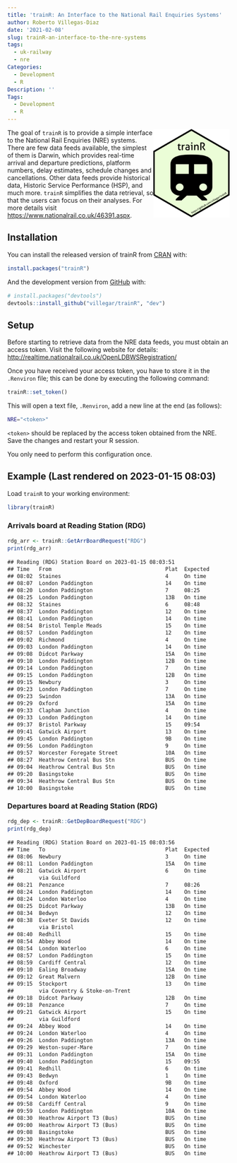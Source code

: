 ```yaml
---
title: 'trainR: An Interface to the National Rail Enquiries Systems'
author: Roberto Villegas-Diaz
date: '2021-02-08'
slug: trainR-an-interface-to-the-nre-systems
tags:
  - uk-railway
  - nre
Categories:
  - Development
  - R
Description: ''
Tags:
  - Development
  - R
---
```


<img src="https://raw.githubusercontent.com/villegar/trainR/main/inst/images/logo.png" alt="logo" align="right" height=200px/>

The goal of `trainR` is to provide a simple interface to the 
National Rail Enquiries (NRE) systems. There are few data feeds 
available, the simplest of them is Darwin, which provides real-time 
arrival and departure predictions, platform numbers, delay estimates, 
schedule changes and cancellations. Other data feeds provide historical 
data, Historic Service Performance (HSP), and much more. `trainR` 
simplifies the data retrieval, so that the users can focus on their 
analyses. For more details visit 
https://www.nationalrail.co.uk/46391.aspx.

## Installation

You can install the released version of trainR from [CRAN](https://CRAN.R-project.org) with:

``` r
install.packages("trainR")
```

And the development version from [GitHub](https://github.com/) with:

``` r
# install.packages("devtools")
devtools::install_github("villegar/trainR", "dev")
```

## Setup
Before starting to retrieve data from the NRE data feeds, you must obtain an access token. 
Visit the following website for details: http://realtime.nationalrail.co.uk/OpenLDBWSRegistration/

Once you have received your access token, you have to store it in the `.Renviron` file; this can be 
done by executing the following command:


```r
trainR::set_token()
```

This will open a text file, `.Renviron`, add a new line at the end (as follows):

```bash
NRE="<token>"
```

`<token>` should be replaced by the access token obtained from the NRE. Save the changes and restart 
your R session.

You only need to perform this configuration once.

## Example (Last rendered on 2023-01-15 08:03)

Load `trainR` to your working environment:

```r
library(trainR)
```

### Arrivals board at Reading Station (RDG)


```r
rdg_arr <- trainR::GetArrBoardRequest("RDG")
print(rdg_arr)
```

```
## Reading (RDG) Station Board on 2023-01-15 08:03:51
## Time   From                                    Plat  Expected
## 08:02  Staines                                 4     On time
## 08:07  London Paddington                       14    On time
## 08:20  London Paddington                       7     08:25
## 08:25  London Paddington                       13B   On time
## 08:32  Staines                                 6     08:48
## 08:37  London Paddington                       12    On time
## 08:41  London Paddington                       14    On time
## 08:54  Bristol Temple Meads                    15    On time
## 08:57  London Paddington                       12    On time
## 09:02  Richmond                                4     On time
## 09:03  London Paddington                       14    On time
## 09:08  Didcot Parkway                          15A   On time
## 09:10  London Paddington                       12B   On time
## 09:14  London Paddington                       7     On time
## 09:15  London Paddington                       12B   On time
## 09:15  Newbury                                 3     On time
## 09:23  London Paddington                       7     On time
## 09:23  Swindon                                 13A   On time
## 09:29  Oxford                                  15A   On time
## 09:33  Clapham Junction                        4     On time
## 09:33  London Paddington                       14    On time
## 09:37  Bristol Parkway                         15    09:54
## 09:41  Gatwick Airport                         13    On time
## 09:45  London Paddington                       9B    On time
## 09:56  London Paddington                       9     On time
## 09:57  Worcester Foregate Street               10A   On time
## 08:27  Heathrow Central Bus Stn                BUS   On time
## 09:04  Heathrow Central Bus Stn                BUS   On time
## 09:20  Basingstoke                             BUS   On time
## 09:34  Heathrow Central Bus Stn                BUS   On time
## 10:00  Basingstoke                             BUS   On time
```

### Departures board at Reading Station (RDG)


```r
rdg_dep <- trainR::GetDepBoardRequest("RDG")
print(rdg_dep)
```

```
## Reading (RDG) Station Board on 2023-01-15 08:03:56
## Time   To                                      Plat  Expected
## 08:06  Newbury                                 3     On time
## 08:11  London Paddington                       15A   On time
## 08:21  Gatwick Airport                         6     On time
##        via Guildford                           
## 08:21  Penzance                                7     08:26
## 08:24  London Paddington                       14    On time
## 08:24  London Waterloo                         4     On time
## 08:25  Didcot Parkway                          13B   On time
## 08:34  Bedwyn                                  12    On time
## 08:38  Exeter St Davids                        12    On time
##        via Bristol                             
## 08:40  Redhill                                 15    On time
## 08:54  Abbey Wood                              14    On time
## 08:54  London Waterloo                         6     On time
## 08:57  London Paddington                       15    On time
## 08:59  Cardiff Central                         12    On time
## 09:10  Ealing Broadway                         15A   On time
## 09:12  Great Malvern                           12B   On time
## 09:15  Stockport                               13    On time
##        via Coventry & Stoke-on-Trent           
## 09:18  Didcot Parkway                          12B   On time
## 09:18  Penzance                                7     On time
## 09:21  Gatwick Airport                         15    On time
##        via Guildford                           
## 09:24  Abbey Wood                              14    On time
## 09:24  London Waterloo                         4     On time
## 09:26  London Paddington                       13A   On time
## 09:29  Weston-super-Mare                       7     On time
## 09:31  London Paddington                       15A   On time
## 09:40  London Paddington                       15    09:55
## 09:41  Redhill                                 6     On time
## 09:43  Bedwyn                                  1     On time
## 09:48  Oxford                                  9B    On time
## 09:54  Abbey Wood                              14    On time
## 09:54  London Waterloo                         4     On time
## 09:58  Cardiff Central                         9     On time
## 09:59  London Paddington                       10A   On time
## 08:30  Heathrow Airport T3 (Bus)               BUS   On time
## 09:00  Heathrow Airport T3 (Bus)               BUS   On time
## 09:08  Basingstoke                             BUS   On time
## 09:30  Heathrow Airport T3 (Bus)               BUS   On time
## 09:52  Winchester                              BUS   On time
## 10:00  Heathrow Airport T3 (Bus)               BUS   On time
```
